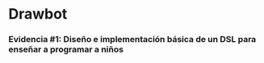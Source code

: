 # Drawbot
### Evidencia #1: Diseño e implementación básica de un DSL para enseñar a programar a niños
